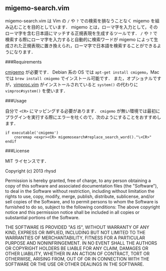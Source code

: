 ## migemo-search.vim

migemo-search.vim は Vim の `/` や `?` での検索を損なうことなく migemo を組み込むことを目的としています．
migemo とは，ローマ字を入力として，そのローマ字を含む日本語にマッチする正規表現を生成するツールです．
`/` や `?` で検索する際にローマ字を入力すると自動的に検索ワードが migemo によって生成された正規表現に置き換えられ，ローマ字で日本語を検索することができるようになります．


###Requirements

[cmigemo](http://www.kaoriya.net/software/cmigemo/) が必要です． Debian 系の OS では `apt-get install cmigemo`，Mac では `brew install cmigemo` でインストール可能です．
また，オプショナルですが，[vimproc.vim](https://github.com/Shougo/vimproc.vim) がインストールされていると `system()` の代わりに `vimproc#system()` を使います．


###Usage

自分で `<CR>` にマッピングする必要があります．
`cmigemo` が無い環境では最初にプラグインを実行する際にエラーを吐くので，次のようにすることをおすすめします．

```vim
if executable('cmigemo')
    cnoremap <expr><CR> migemosearch#replace_search_word()."\<CR>"
endif
```

###License

MIT ライセンスです．

  Copyright (c) 2013 rhysd

  Permission is hereby granted, free of charge, to any person obtaining
  a copy of this software and associated documentation files (the
  "Software"), to deal in the Software without restriction, including
  without limitation the rights to use, copy, modify, merge, publish,
  distribute, sublicense, and/or sell copies of the Software, and to
  permit persons to whom the Software is furnished to do so, subject to
  the following conditions:
  The above copyright notice and this permission notice shall be
  included in all copies or substantial portions of the Software.

  THE SOFTWARE IS PROVIDED "AS IS", WITHOUT WARRANTY OF ANY KIND,
  EXPRESS OR IMPLIED, INCLUDING BUT NOT LIMITED TO THE WARRANTIES OF
  MERCHANTABILITY, FITNESS FOR A PARTICULAR PURPOSE AND NONINFRINGEMENT.
  IN NO EVENT SHALL THE AUTHORS OR COPYRIGHT HOLDERS BE LIABLE FOR ANY
  CLAIM, DAMAGES OR OTHER LIABILITY, WHETHER IN AN ACTION OF CONTRACT,
  TORT OR OTHERWISE, ARISING FROM, OUT OF OR IN CONNECTION WITH THE
  SOFTWARE OR THE USE OR OTHER DEALINGS IN THE SOFTWARE.
